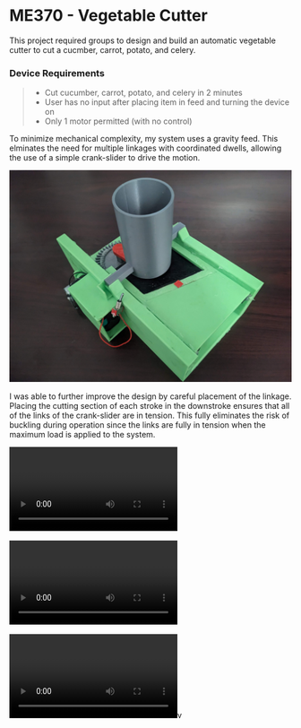 # ME370 - Vegetable Cutter

This project required groups to design and build an automatic vegetable cutter to cut a cucmber, carrot, potato, and celery. 

### Device Requirements
> - Cut cucumber, carrot, potato, and celery in 2 minutes
> - User has no input after placing item in feed and turning the device on
> - Only 1 motor permitted (with no control)

To minimize mechanical complexity, my system uses a gravity feed. This elminates the need for multiple linkages with coordinated dwells, allowing the use of a simple crank-slider to drive the motion.

![Full Assembly](/Mechanical%20Course%20Projects/Year%203%20-%20Vegetable%20Cutter/FullAssembly.jpg)

I was able to further improve the design by careful placement of the linkage. Placing the cutting section of each stroke in the downstroke ensures that all of the links of the crank-slider are in tension. This fully eliminates the risk of buckling during operation since the links are fully in tension when the maximum load is applied to the system.

![Free Running Video](/Mechanical%20Course%20Projects/Year%203%20-%20Vegetable%20Cutter/FreeRunning1.mp4)

![Free Running Video](/Mechanical%20Course%20Projects/Year%203%20-%20Vegetable%20Cutter/02Operation.webm)

![Free Running Video](/Mechanical%20Course%20Projects/Year%203%20-%20Vegetable%20Cutter/00Explosion.mp4)v